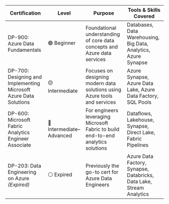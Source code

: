 | Certification                   | Level              | Purpose                                                                 | Tools & Skills Covered                                                 |
|--------------------------------|--------------------|-------------------------------------------------------------------------|------------------------------------------------------------------------|
| DP-900: Azure Data Fundamentals | 🟢 Beginner         | Foundational understanding of core data concepts and Azure data services | Databases, Data Warehousing, Big Data, Analytics, Azure Synapse        |
| DP-700: Designing and Implementing Microsoft Azure Data Solutions | 🟡 Intermediate       | Focuses on designing modern data solutions using Azure tools and services | Azure Synapse, Azure Data Lake, Azure Data Factory, SQL Pools          |
| DP-600: Microsoft Fabric Analytics Engineer Associate | 🔵 Intermediate–Advanced | For engineers leveraging Microsoft Fabric to build end-to-end analytics solutions | Dataflows, Lakehouse, Synapse, Direct Lake, Fabric Pipelines           |
| DP-203: Data Engineering on Azure *(Expired)* | ⚪ Expired            | Previously the go-to cert for Azure Data Engineers                       | Azure Data Factory, Synapse, Databricks, Data Lake, Stream Analytics   |


